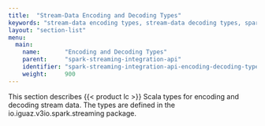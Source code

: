 ```yaml
---
title:  "Stream-Data Encoding and Decoding Types"
keywords: "stream-data encoding types, stream-data decoding types, spark streaming, streams, encoding types, decoding types, encoding, decoding, encoder, decoder, data types, scala"
layout: "section-list"
menu:
  main:
    name:       "Encoding and Decoding Types"
    parent:     "spark-streaming-integration-api"
    identifier: "spark-streaming-integration-api-encoding-decoding-types"
    weight:     900
---
```


This section describes {{< product lc >}} Scala types for encoding and decoding stream data.
The types are defined in the <pkg>io.iguaz.v3io.spark.streaming</pkg> package.

